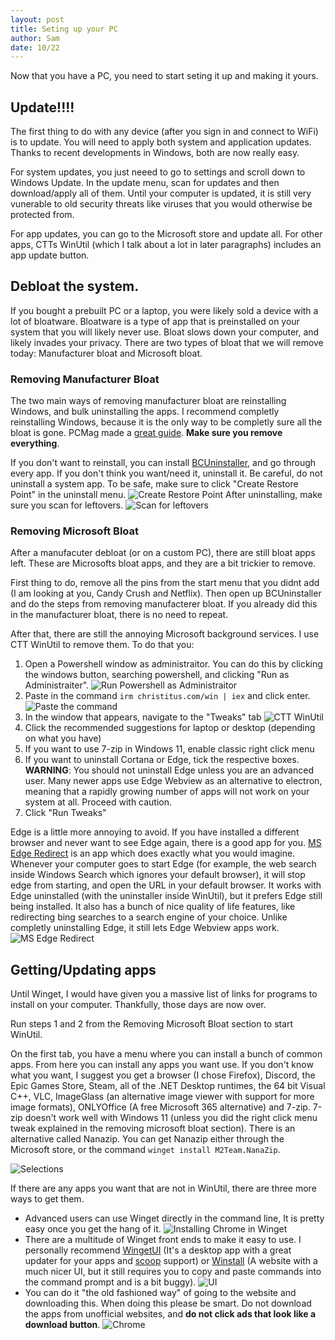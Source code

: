 ```yaml
---
layout: post
title: Seting up your PC
author: Sam
date: 10/22
---
```


Now that you have a PC, you need to start seting it up and making it yours.

## Update!!!!

The first thing to do with any device (after you sign in and connect to WiFi) is to update. You will need to apply both system and application updates. Thanks to recent developments in Windows, both are now really easy.

For system updates, you just neeed to go to settings and scroll down to Windows Update. In the update menu, scan for updates and then download/apply all of them. Until your computer is updated, it is still very vunerable to old security threats like viruses that you would otherwise be protected from.

For app updates, you can go to the Microsoft store and update all. For other apps, CTTs WinUtil (which I talk about a lot in later paragraphs) includes an app update button.

## Debloat the system.

If you bought a prebuilt PC or a laptop, you were likely sold a device with a lot of bloatware. Bloatware is a type of app that is preinstalled on your system that you will likely never use. Bloat slows down your computer, and likely invades your privacy. There are two types of bloat that we will remove today: Manufacturer bloat and Microsoft bloat.

### Removing Manufacturer Bloat

The two main ways of removing manufacturer bloat are reinstalling Windows, and bulk uninstalling the apps. I recommend completly reinstalling Windows, because it is the only way to be completly sure all the bloat is gone. PCMag made a [great guide](https://www.pcmag.com/how-to/factory-reset-windows-10). **Make sure you remove everything**.

If you don't want to reinstall, you can install [BCUninstaller](https://www.bcuninstaller.com/), and go through every app. If you don't think you want/need it, uninstall it. Be careful, do not uninstall a system app. To be safe, make sure to click "Create Restore Point" in the uninstall menu.
![Create Restore Point](https://github.com/Dispatch9001/moonwalk/raw/master/images/bcu.png)
After uninstalling, make sure you scan for leftovers.
![Scan for leftovers](https://github.com/Dispatch9001/moonwalk/raw/master/images/bc2.png)

### Removing Microsoft Bloat

After a manufacuter debloat (or on a custom PC), there are still bloat apps left. These are Microsofts bloat apps, and they are a bit trickier to remove.

First thing to do, remove all the pins from the start menu that you didnt add (I am looking at you, Candy Crush and Netflix). Then open up BCUninstaller and do the steps from removing manufacterer bloat. If you already did this in the manufacturer bloat, there is no need to repeat.

After that, there are still the annoying Microsoft background services. I use CTT WinUtil to remove them. To do that you:

1. Open a Powershell window as administraitor. You can do this by clicking the windows button, searching powershell, and clicking "Run as Administraiter".
![Run Powershell as Administraitor](https://github.com/Dispatch9001/moonwalk/raw/master/images/powershell.png)
2. Paste in the command `irm christitus.com/win | iex` and click enter.
![Paste the command](https://github.com/Dispatch9001/moonwalk/raw/master/images/ps2.png)
3. In the window that appears, navigate to the "Tweaks" tab
![CTT WinUtil](https://github.com/Dispatch9001/moonwalk/raw/master/images/ctt.png)
4. Click the recommended suggestions for laptop or desktop (depending on what you have)
5. If you want to use 7-zip in Windows 11, enable classic right click menu
6. If you want to uninstall Cortana or Edge, tick the respective boxes. **WARNING**: You should not uninstall Edge unless you are an advanced user. Many newer apps use Edge Webview as an alternative to electron, meaning that a rapidly growing number of apps will not work on your system at all. Proceed with caution.
7. Click "Run Tweaks"

Edge is a little more annoying to avoid. If you have installed a different browser and never want to see Edge again, there is a good app for you. [MS Edge Redirect](https://github.com/rcmaehl/MSEdgeRedirect) is an app which does exactly what you would imagine. Whenever your computer goes to start Edge (for example, the web search inside Windows Search which ignores your default browser), it will stop edge from starting, and open the URL in your default browser. It works with Edge uninstalled (with the uninstaller inside WinUtil), but it prefers Edge still being installed. It also has a bunch of nice quality of life features, like redirecting bing searches to a search engine of your choice. Unlike completly uninstalling Edge, it still lets Edge Webview apps work.
![MS Edge Redirect](https://github.com/Dispatch9001/moonwalk/raw/master/images/edgy.png)

## Getting/Updating apps

Until Winget, I would have given you a massive list of links for programs to install on your computer. Thankfully, those days are now over.

Run steps 1 and 2 from the Removing Microsoft Bloat section to start WinUtil.

On the first tab, you have a menu where you can install a bunch of common apps. From here you can install any apps you want use. If you don't know what you want, I suggest you get a browser (I chose Firefox), Discord, the Epic Games Store, Steam, all of the .NET Desktop runtimes, the 64 bit Visual C++, VLC, ImageGlass (an alternative image viewer with support for more image formats), ONLYOffice (A free Microsoft 365 alternative) and 7-zip. 7-zip doesn't work well with Windows 11 (unless you did the right click menu tweak explained in the removing microsoft bloat section). There is an alternative called Nanazip. You can get Nanazip either through the Microsoft store, or the command `winget install M2Team.NanaZip`. 

![Selections](https://github.com/Dispatch9001/moonwalk/raw/master/images/winutil.png)

If there are any apps you want that are not in WinUtil, there are three more ways to get them.

- Advanced users can use Winget directly in the command line, It is pretty easy once you get the hang of it.
![Installing Chrome in Winget](https://github.com/Dispatch9001/moonwalk/raw/master/images/winget.png)
- There are a multitude of Winget front ends to make it easy to use. I personally recommend [WingetUI](https://github.com/martinet101/WingetUI) (It's a desktop app with a great updater for your apps and [scoop](https://scoop.sh/) support) or [Winstall](https://winstall.app/) (A website with a much nicer UI, but it still requires you to copy and paste commands into the command prompt and is a bit buggy).
![UI](https://github.com/Dispatch9001/moonwalk/raw/master/images/ui.png)
- You can do it "the old fashioned way" of going to the website and downloading this. When doing this please be smart. Do not download the apps from unofficial websites, and **do not click ads that look like a download button**.
![Chrome](https://github.com/Dispatch9001/moonwalk/raw/master/images/chrome.png)
